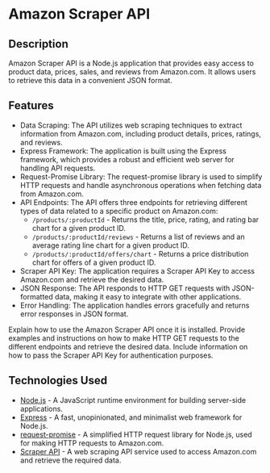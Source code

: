 # Amazon Scraper API

## Description

Amazon Scraper API is a Node.js application that provides easy access to product data, prices, sales, and reviews from Amazon.com. It allows users to retrieve this data in a convenient JSON format.

## Features

- Data Scraping: The API utilizes web scraping techniques to extract information from Amazon.com, including product details, prices, ratings, and reviews.
- Express Framework: The application is built using the Express framework, which provides a robust and efficient web server for handling API requests.
- Request-Promise Library: The request-promise library is used to simplify HTTP requests and handle asynchronous operations when fetching data from Amazon.com.
- API Endpoints: The API offers three endpoints for retrieving different types of data related to a specific product on Amazon.com:
  - `/products/:productId` - Returns the title, price, rating, and rating bar chart for a given product ID.
  - `/products/:productId/reviews` - Returns a list of reviews and an average rating line chart for a given product ID.
  - `/products/:productId/offers/chart` - Returns a price distribution chart for offers of a given product ID.
- Scraper API Key: The application requires a Scraper API Key to access Amazon.com and retrieve the desired data.
- JSON Response: The API responds to HTTP GET requests with JSON-formatted data, making it easy to integrate with other applications.
- Error Handling: The application handles errors gracefully and returns error responses in JSON format.

Explain how to use the Amazon Scraper API once it is installed. Provide examples and instructions on how to make HTTP GET requests to the different endpoints and retrieve the desired data. Include information on how to pass the Scraper API Key for authentication purposes.

## Technologies Used

- [Node.js](https://nodejs.org/) - A JavaScript runtime environment for building server-side applications.
- [Express](https://expressjs.com/) - A fast, unopinionated, and minimalist web framework for Node.js.
- [request-promise](https://www.npmjs.com/package/request-promise) - A simplified HTTP request library for Node.js, used for making HTTP requests to Amazon.com.
- [Scraper API](https://www.scraperapi.com/) - A web scraping API service used to access Amazon.com and retrieve the required data.

